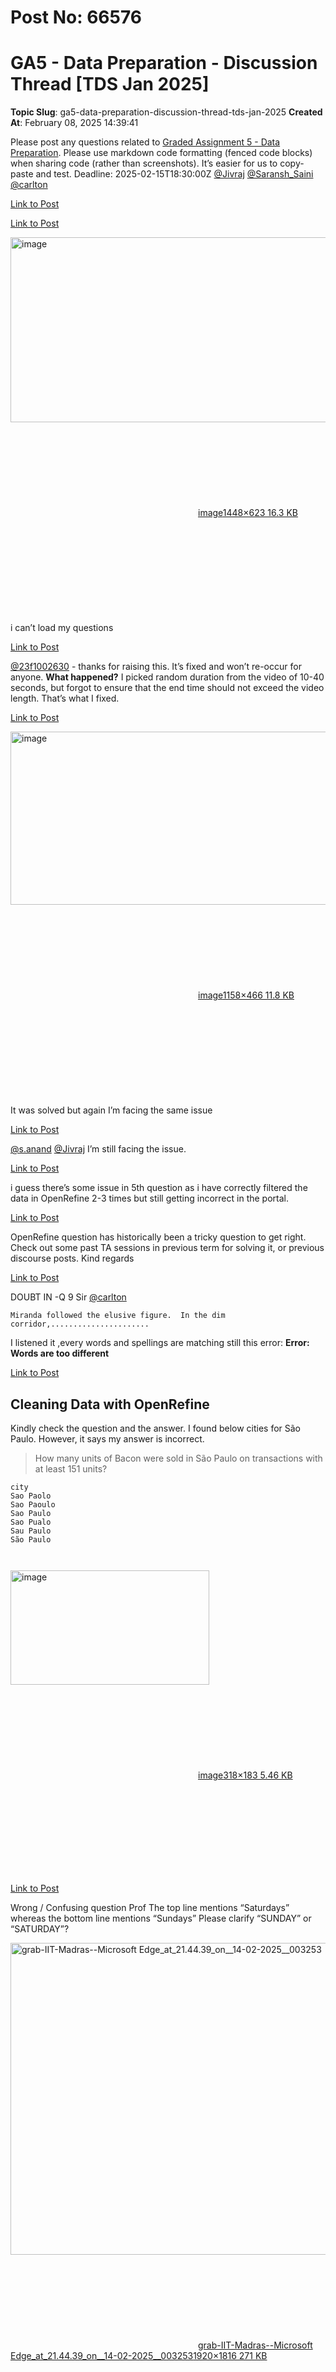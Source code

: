 # Post No: 66576
# GA5 - Data Preparation - Discussion Thread [TDS Jan 2025]
**Topic Slug**: ga5-data-preparation-discussion-thread-tds-jan-2025
**Created At**: February 08, 2025 14:39:41

Please post any questions related to <a href="https://exam.sanand.workers.dev/tds-2025-01-ga5">Graded Assignment 5 - Data Preparation</a>.
Please use markdown code formatting (fenced code blocks) when sharing code (rather than screenshots). It’s easier for us to copy-paste and test.
Deadline:  <span class="discourse-local-date" data-date="2025-02-16" data-email-preview="2025-02-15T18:30:00Z UTC" data-timezone="Asia/Calcutta">2025-02-15T18:30:00Z</span>
<a class="mention" href="/u/jivraj">@Jivraj</a> <a class="mention" href="/u/saransh_saini">@Saransh_Saini</a> <a class="mention" href="/u/carlton">@carlton</a>

[Link to Post](https://discourse.onlinedegree.iitm.ac.in/t/ga5-data-preparation-discussion-thread-tds-jan-2025/592179)



[Link to Post](https://discourse.onlinedegree.iitm.ac.in/t/ga5-data-preparation-discussion-thread-tds-jan-2025/592180)

<div class="lightbox-wrapper"><a class="lightbox" href="https://europe1.discourse-cdn.com/flex013/uploads/iitm/original/3X/2/7/2760b6a798c8d242c17b057acd6cf686ab1bc2fe.png" data-download-href="/uploads/short-url/5ClPoSUu6WI9tx3XEnXSPzDCAQS.png?dl=1" title="image" rel="noopener nofollow ugc"><img src="https://europe1.discourse-cdn.com/flex013/uploads/iitm/optimized/3X/2/7/2760b6a798c8d242c17b057acd6cf686ab1bc2fe_2_690x296.png" alt="image" data-base62-sha1="5ClPoSUu6WI9tx3XEnXSPzDCAQS" width="690" height="296" srcset="https://europe1.discourse-cdn.com/flex013/uploads/iitm/optimized/3X/2/7/2760b6a798c8d242c17b057acd6cf686ab1bc2fe_2_690x296.png, https://europe1.discourse-cdn.com/flex013/uploads/iitm/optimized/3X/2/7/2760b6a798c8d242c17b057acd6cf686ab1bc2fe_2_1035x444.png 1.5x, https://europe1.discourse-cdn.com/flex013/uploads/iitm/optimized/3X/2/7/2760b6a798c8d242c17b057acd6cf686ab1bc2fe_2_1380x592.png 2x" data-dominant-color="1D1E20"><div class="meta"><svg class="fa d-icon d-icon-far-image svg-icon" aria-hidden="true"><use href="#far-image"></use></svg><span class="filename">image</span><span class="informations">1448×623 16.3 KB</span><svg class="fa d-icon d-icon-discourse-expand svg-icon" aria-hidden="true"><use href="#discourse-expand"></use></svg></div></a></div><br>
i can’t load my questions

[Link to Post](https://discourse.onlinedegree.iitm.ac.in/t/ga5-data-preparation-discussion-thread-tds-jan-2025/593372)

<a class="mention" href="/u/23f1002630">@23f1002630</a> - thanks for raising this. It’s fixed and won’t re-occur for anyone.
<strong>What happened?</strong> I picked random duration from the video of 10-40 seconds, but forgot to ensure that the end time should not exceed the video length. That’s what I fixed.

[Link to Post](https://discourse.onlinedegree.iitm.ac.in/t/ga5-data-preparation-discussion-thread-tds-jan-2025/593409)

<div class="lightbox-wrapper"><a class="lightbox" href="https://europe1.discourse-cdn.com/flex013/uploads/iitm/original/3X/d/0/d00d9bc84126cc644cd4a75cea1db8ab4d4bf0a6.png" data-download-href="/uploads/short-url/tGwt8BYvMyrkx9YbTQiQdIhqciq.png?dl=1" title="image" rel="noopener nofollow ugc"><img src="https://europe1.discourse-cdn.com/flex013/uploads/iitm/optimized/3X/d/0/d00d9bc84126cc644cd4a75cea1db8ab4d4bf0a6_2_690x277.png" alt="image" data-base62-sha1="tGwt8BYvMyrkx9YbTQiQdIhqciq" width="690" height="277" srcset="https://europe1.discourse-cdn.com/flex013/uploads/iitm/optimized/3X/d/0/d00d9bc84126cc644cd4a75cea1db8ab4d4bf0a6_2_690x277.png, https://europe1.discourse-cdn.com/flex013/uploads/iitm/optimized/3X/d/0/d00d9bc84126cc644cd4a75cea1db8ab4d4bf0a6_2_1035x415.png 1.5x, https://europe1.discourse-cdn.com/flex013/uploads/iitm/original/3X/d/0/d00d9bc84126cc644cd4a75cea1db8ab4d4bf0a6.png 2x" data-dominant-color="1E1D20"><div class="meta"><svg class="fa d-icon d-icon-far-image svg-icon" aria-hidden="true"><use href="#far-image"></use></svg><span class="filename">image</span><span class="informations">1158×466 11.8 KB</span><svg class="fa d-icon d-icon-discourse-expand svg-icon" aria-hidden="true"><use href="#discourse-expand"></use></svg></div></a></div><br>
It was solved but again I’m facing the same issue

[Link to Post](https://discourse.onlinedegree.iitm.ac.in/t/ga5-data-preparation-discussion-thread-tds-jan-2025/593506)

<a class="mention" href="/u/s.anand">@s.anand</a> <a class="mention" href="/u/jivraj">@Jivraj</a>  I’m still facing the issue.

[Link to Post](https://discourse.onlinedegree.iitm.ac.in/t/ga5-data-preparation-discussion-thread-tds-jan-2025/593671)

i guess there’s some issue in 5th question as i have correctly filtered the data in OpenRefine 2-3 times but still getting incorrect in the portal.

[Link to Post](https://discourse.onlinedegree.iitm.ac.in/t/ga5-data-preparation-discussion-thread-tds-jan-2025/593896)

OpenRefine question has historically been a tricky question to get right. Check out some past TA sessions in previous term for solving it, or previous discourse posts.
Kind regards

[Link to Post](https://discourse.onlinedegree.iitm.ac.in/t/ga5-data-preparation-discussion-thread-tds-jan-2025/594108)

DOUBT IN -Q 9 Sir <a class="mention" href="/u/carlton">@carlton</a>
<pre><code class="lang-auto">Miranda followed the elusive figure.  In the dim corridor,......................
</code></pre>
I listened it ,every words and spellings are matching still this error:
<strong>Error: Words are too different</strong>

[Link to Post](https://discourse.onlinedegree.iitm.ac.in/t/ga5-data-preparation-discussion-thread-tds-jan-2025/594381)

<h2><a name="p-594585-cleaning-data-with-openrefine-1" class="anchor" href="#p-594585-cleaning-data-with-openrefine-1"></a>Cleaning Data with OpenRefine</h2>
Kindly check the question and the answer. I found below cities for São Paulo.
However, it says my answer is incorrect.
<blockquote>
How many units of Bacon were sold in São Paulo on transactions with at least 151 units?
</blockquote>
<pre><code class="lang-auto">city
Sao Paolo
Sao Paoulo
Sao Paulo
Sao Pualo
Sau Paulo
São Paulo

</code></pre>
<div class="lightbox-wrapper"><a class="lightbox" href="https://europe1.discourse-cdn.com/flex013/uploads/iitm/original/3X/0/2/02dbdb81b1a8befd5172bf0cb16e25c59b8038b2.png" data-download-href="/uploads/short-url/phZPOtY4a8VJ0RNQDMmtsh2Jdo.png?dl=1" title="image" rel="noopener nofollow ugc"><img src="https://europe1.discourse-cdn.com/flex013/uploads/iitm/original/3X/0/2/02dbdb81b1a8befd5172bf0cb16e25c59b8038b2.png" alt="image" data-base62-sha1="phZPOtY4a8VJ0RNQDMmtsh2Jdo" width="318" height="183"><div class="meta"><svg class="fa d-icon d-icon-far-image svg-icon" aria-hidden="true"><use href="#far-image"></use></svg><span class="filename">image</span><span class="informations">318×183 5.46 KB</span><svg class="fa d-icon d-icon-discourse-expand svg-icon" aria-hidden="true"><use href="#discourse-expand"></use></svg></div></a></div>

[Link to Post](https://discourse.onlinedegree.iitm.ac.in/t/ga5-data-preparation-discussion-thread-tds-jan-2025/594585)

Wrong / Confusing question Prof
The top line mentions “Saturdays” whereas the bottom line mentions “Sundays”
Please clarify “SUNDAY” or “SATURDAY”?
<div class="lightbox-wrapper"><a class="lightbox" href="https://europe1.discourse-cdn.com/flex013/uploads/iitm/original/3X/9/7/979374c3f5507f373bae753017ab4235a420e1b2.jpeg" data-download-href="/uploads/short-url/lCU1jU8E89JBWoznNnS71PMwjNE.jpeg?dl=1" title="grab-IIT-Madras--Microsoft Edge_at_21.44.39_on__14-02-2025__003253" rel="noopener nofollow ugc"><img src="https://europe1.discourse-cdn.com/flex013/uploads/iitm/optimized/3X/9/7/979374c3f5507f373bae753017ab4235a420e1b2_2_528x499.jpeg" alt="grab-IIT-Madras--Microsoft Edge_at_21.44.39_on__14-02-2025__003253" data-base62-sha1="lCU1jU8E89JBWoznNnS71PMwjNE" width="528" height="499" srcset="https://europe1.discourse-cdn.com/flex013/uploads/iitm/optimized/3X/9/7/979374c3f5507f373bae753017ab4235a420e1b2_2_528x499.jpeg, https://europe1.discourse-cdn.com/flex013/uploads/iitm/optimized/3X/9/7/979374c3f5507f373bae753017ab4235a420e1b2_2_792x748.jpeg 1.5x, https://europe1.discourse-cdn.com/flex013/uploads/iitm/optimized/3X/9/7/979374c3f5507f373bae753017ab4235a420e1b2_2_1056x998.jpeg 2x" data-dominant-color="F1F1F1"><div class="meta"><svg class="fa d-icon d-icon-far-image svg-icon" aria-hidden="true"><use href="#far-image"></use></svg><span class="filename">grab-IIT-Madras--Microsoft Edge_at_21.44.39_on__14-02-2025__003253</span><span class="informations">1920×1816 271 KB</span><svg class="fa d-icon d-icon-discourse-expand svg-icon" aria-hidden="true"><use href="#discourse-expand"></use></svg></div></a></div>

[Link to Post](https://discourse.onlinedegree.iitm.ac.in/t/ga5-data-preparation-discussion-thread-tds-jan-2025/595055)

Update: I tried for both (thank god for filters in Excel) and Sunday is what the question is asking for. The Instruction above for “Saturday” is incorrect- maybe the logic generating different questions for different students can be tweaked-
Thank you

[Link to Post](https://discourse.onlinedegree.iitm.ac.in/t/ga5-data-preparation-discussion-thread-tds-jan-2025/595057)

I’ve attempted this question several times and I’m fairly certain that the answer to this question is incorrect. I’d be grateful if the answer to this question was re-checked. I can share the answer I’m certain about here, however I do not think it would be prudent to do so given this is a public forum.
Please consider my request and double check-
<a class="mention" href="/u/jivraj">@Jivraj</a>, <a class="mention" href="/u/carlton">@carlton</a>
Thank you
<div class="lightbox-wrapper"><a class="lightbox" href="https://europe1.discourse-cdn.com/flex013/uploads/iitm/original/3X/7/5/754b8cb67790be42f3cb034ef920509a08820ad8.jpeg" data-download-href="/uploads/short-url/gJDJa7RNLNn4jWHVozm5XJJt7WE.jpeg?dl=1" title="grab-IIT-Madras--Microsoft Edge_at_23.15.25_on__14-02-2025__003255" rel="noopener nofollow ugc"><img src="https://europe1.discourse-cdn.com/flex013/uploads/iitm/optimized/3X/7/5/754b8cb67790be42f3cb034ef920509a08820ad8_2_690x473.jpeg" alt="grab-IIT-Madras--Microsoft Edge_at_23.15.25_on__14-02-2025__003255" data-base62-sha1="gJDJa7RNLNn4jWHVozm5XJJt7WE" width="690" height="473" srcset="https://europe1.discourse-cdn.com/flex013/uploads/iitm/optimized/3X/7/5/754b8cb67790be42f3cb034ef920509a08820ad8_2_690x473.jpeg, https://europe1.discourse-cdn.com/flex013/uploads/iitm/optimized/3X/7/5/754b8cb67790be42f3cb034ef920509a08820ad8_2_1035x709.jpeg 1.5x, https://europe1.discourse-cdn.com/flex013/uploads/iitm/optimized/3X/7/5/754b8cb67790be42f3cb034ef920509a08820ad8_2_1380x946.jpeg 2x" data-dominant-color="F0F0F0"><div class="meta"><svg class="fa d-icon d-icon-far-image svg-icon" aria-hidden="true"><use href="#far-image"></use></svg><span class="filename">grab-IIT-Madras--Microsoft Edge_at_23.15.25_on__14-02-2025__003255</span><span class="informations">1920×1317 210 KB</span><svg class="fa d-icon d-icon-discourse-expand svg-icon" aria-hidden="true"><use href="#discourse-expand"></use></svg></div></a></div>

[Link to Post](https://discourse.onlinedegree.iitm.ac.in/t/ga5-data-preparation-discussion-thread-tds-jan-2025/595100)

<div class="lightbox-wrapper"><a class="lightbox" href="https://europe1.discourse-cdn.com/flex013/uploads/iitm/original/3X/b/f/bf1a8f36cc99be3a4d7b2d5552a90c431b227a85.png" data-download-href="/uploads/short-url/rgA6d3McedAPIPkot41aLfre1GR.png?dl=1" title="image" rel="noopener nofollow ugc"><img src="https://europe1.discourse-cdn.com/flex013/uploads/iitm/original/3X/b/f/bf1a8f36cc99be3a4d7b2d5552a90c431b227a85.png" alt="image" data-base62-sha1="rgA6d3McedAPIPkot41aLfre1GR" width="690" height="386" data-dominant-color="BDCBDB"><div class="meta"><svg class="fa d-icon d-icon-far-image svg-icon" aria-hidden="true"><use href="#far-image"></use></svg><span class="filename">image</span><span class="informations">817×458 29.3 KB</span><svg class="fa d-icon d-icon-discourse-expand svg-icon" aria-hidden="true"><use href="#discourse-expand"></use></svg></div></a></div><br>
this is my data before date filter - for question 1 please conform am i doing correct. and tell how to do the date filtering as some are in mm-dd-yyyy or yyyy-mm-dd format.
as this data is less i did it manually
<div class="md-table">
<table>
<thead>
<tr>
<th>SUM OF COST</th>
<th>14891.00</th>
</tr>
</thead>
<tbody>
<tr>
<td>SUM OF SALES</td>
<td>31004.00</td>
</tr>
<tr>
<td>TOTAL</td>
<td>45895.00</td>
</tr>
<tr>
<td>TOTAL MARGIN</td>
<td>0.351083996</td>
</tr>
</tbody>
</table>
</div>but this is not correct please guide

[Link to Post](https://discourse.onlinedegree.iitm.ac.in/t/ga5-data-preparation-discussion-thread-tds-jan-2025/595527)

<a class="mention" href="/u/23f1003186">@23f1003186</a> – thanks for flagging this. You’re right. I’ve fixed this error. <img src="https://emoji.discourse-cdn.com/google/pray.png?v=12" title=":pray:" class="emoji" alt=":pray:" loading="lazy" width="20" height="20">

[Link to Post](https://discourse.onlinedegree.iitm.ac.in/t/ga5-data-preparation-discussion-thread-tds-jan-2025/595540)

Any signal for this question?
<a class="mention" href="/u/s.anand">@s.anand</a> <a class="mention" href="/u/carlton">@carlton</a>

[Link to Post](https://discourse.onlinedegree.iitm.ac.in/t/ga5-data-preparation-discussion-thread-tds-jan-2025/595564)

<a class="mention" href="/u/23f1003186">@23f1003186</a> thanks again for flagging this. This is fixed, too. <img src="https://emoji.discourse-cdn.com/google/pray.png?v=12" title=":pray:" class="emoji" alt=":pray:" loading="lazy" width="20" height="20">

[Link to Post](https://discourse.onlinedegree.iitm.ac.in/t/ga5-data-preparation-discussion-thread-tds-jan-2025/595571)

tried google sheets - it autoformatted my date data, also i realized later i was applying the formula the wrong way.
<div class="lightbox-wrapper"><a class="lightbox" href="https://europe1.discourse-cdn.com/flex013/uploads/iitm/original/3X/4/7/47ef4373ecd39e516752ad3ac49bbdbbb62ac79e.png" data-download-href="/uploads/short-url/agmwf6QvAh9KaDXo2bSehEAfeqi.png?dl=1" title="image" rel="noopener nofollow ugc"><img src="https://europe1.discourse-cdn.com/flex013/uploads/iitm/original/3X/4/7/47ef4373ecd39e516752ad3ac49bbdbbb62ac79e.png" alt="image" data-base62-sha1="agmwf6QvAh9KaDXo2bSehEAfeqi" width="690" height="123" data-dominant-color="AFC1D5"><div class="meta"><svg class="fa d-icon d-icon-far-image svg-icon" aria-hidden="true"><use href="#far-image"></use></svg><span class="filename">image</span><span class="informations">987×176 14.4 KB</span><svg class="fa d-icon d-icon-discourse-expand svg-icon" aria-hidden="true"><use href="#discourse-expand"></use></svg></div></a></div><br>
Date formatted and filtered successfully

[Link to Post](https://discourse.onlinedegree.iitm.ac.in/t/ga5-data-preparation-discussion-thread-tds-jan-2025/595576)

Can you provide the link for that session.

[Link to Post](https://discourse.onlinedegree.iitm.ac.in/t/ga5-data-preparation-discussion-thread-tds-jan-2025/595702)

<div class="lightbox-wrapper"><a class="lightbox" href="https://europe1.discourse-cdn.com/flex013/uploads/iitm/original/3X/7/5/7511167a7f94b1b19c98af4d835318552532ce75.png" data-download-href="/uploads/short-url/gHCtpYw1cDhjRv3XqZZUpNul3p3.png?dl=1" title="image" rel="noopener nofollow ugc"><img src="https://europe1.discourse-cdn.com/flex013/uploads/iitm/original/3X/7/5/7511167a7f94b1b19c98af4d835318552532ce75.png" alt="image" data-base62-sha1="gHCtpYw1cDhjRv3XqZZUpNul3p3" width="441" height="323"><div class="meta"><svg class="fa d-icon d-icon-far-image svg-icon" aria-hidden="true"><use href="#far-image"></use></svg><span class="filename">image</span><span class="informations">441×323 4.22 KB</span><svg class="fa d-icon d-icon-discourse-expand svg-icon" aria-hidden="true"><use href="#discourse-expand"></use></svg></div></a></div>
How many units of Computer were sold in London on transactions with at least 39 units?<br>
please check my answer is not correct - (6193)
please guide

[Link to Post](https://discourse.onlinedegree.iitm.ac.in/t/ga5-data-preparation-discussion-thread-tds-jan-2025/595747)

How many units of Computer were sold in Shenzhen on transactions with at least 43 units?
<div class="md-table">
<table>
<thead>
<tr>
<th>city</th>
<th>product</th>
<th>sales</th>
</tr>
</thead>
<tbody>
<tr>
<td>Shenzheen</td>
<td>Computer</td>
<td>296</td>
</tr>
<tr>
<td>Shenzhen</td>
<td>Computer</td>
<td>824</td>
</tr>
<tr>
<td>ShenZhen</td>
<td>Computer</td>
<td>931</td>
</tr>
<tr>
<td>Shenzheen</td>
<td>Computer</td>
<td>976</td>
</tr>
<tr>
<td>Shenzheen</td>
<td>Computer</td>
<td>108</td>
</tr>
<tr>
<td>Shenzheen</td>
<td>Computer</td>
<td>623</td>
</tr>
<tr>
<td>Shenzen</td>
<td>Computer</td>
<td>386</td>
</tr>
<tr>
<td>Shenzheen</td>
<td>Computer</td>
<td>827</td>
</tr>
<tr>
<td></td>
<td></td>
<td>4971</td>
</tr>
</tbody>
</table>
</div>why is this incorrect ? what am i missing ? <a class="mention" href="/u/s.anand">@s.anand</a> <a class="mention" href="/u/carlton">@carlton</a>

[Link to Post](https://discourse.onlinedegree.iitm.ac.in/t/ga5-data-preparation-discussion-thread-tds-jan-2025/595979)

This one is matching every word still  that error . why sir <a class="mention" href="/u/s.anand">@s.anand</a>

[Link to Post](https://discourse.onlinedegree.iitm.ac.in/t/ga5-data-preparation-discussion-thread-tds-jan-2025/595983)

yes I`m also getting the incorrect answer for question 5 even though I have clustered the city jakarta correctly.<br>
How many units of Bike were sold in Jakarta on transactions with at least 163 units?

[Link to Post](https://discourse.onlinedegree.iitm.ac.in/t/ga5-data-preparation-discussion-thread-tds-jan-2025/595999)

Same for me . I am also getting error of the answer i am getting from OpenRefine

[Link to Post](https://discourse.onlinedegree.iitm.ac.in/t/ga5-data-preparation-discussion-thread-tds-jan-2025/596142)



[Link to Post](https://discourse.onlinedegree.iitm.ac.in/t/ga5-data-preparation-discussion-thread-tds-jan-2025/596509)

Sir please check Q 5,8,9 also

[Link to Post](https://discourse.onlinedegree.iitm.ac.in/t/ga5-data-preparation-discussion-thread-tds-jan-2025/596567)

<a class="mention" href="/u/s.anand">@s.anand</a> <a class="mention" href="/u/carlton">@carlton</a> I have tried every method for the 5th question even brute force still I am getting same answer but it is saying incorrect.

[Link to Post](https://discourse.onlinedegree.iitm.ac.in/t/ga5-data-preparation-discussion-thread-tds-jan-2025/596689)

<a class="mention" href="/u/carlton">@carlton</a> i am also not able to do que 5th question …<br>
Any hint

[Link to Post](https://discourse.onlinedegree.iitm.ac.in/t/ga5-data-preparation-discussion-thread-tds-jan-2025/596731)

Respected <a class="mention" href="/u/carlton">@carlton</a><br>
I am facing an issue with GA5 Q5, as my answer is being marked incorrect despite multiple attempts. I have processed data at OpenRefine .<br>
To ensure accuracy, I also tried a manual approach by converting the JSON file to Excel and filtering the data, but I arrived at the same answer each time. However, the assignment portal still shows it as incorrect.<br>
Sir Could you please check portal expected answer for this question.<br>
Thankyou

[Link to Post](https://discourse.onlinedegree.iitm.ac.in/t/ga5-data-preparation-discussion-thread-tds-jan-2025/596739)

<a class="mention" href="/u/carlton">@carlton</a> Respected sir,<br>
I have tried the 5 th question n no. of times but getting error as incorrect answer can i get any guidance on this please. Thankyou

[Link to Post](https://discourse.onlinedegree.iitm.ac.in/t/ga5-data-preparation-discussion-thread-tds-jan-2025/596942)

<a class="mention" href="/u/jivraj">@jivraj</a> , <a class="mention" href="/u/carlton">@carlton</a>, <a class="mention" href="/u/s.anand">@s.anand</a><br>
q5 give same answer which i am getting is incorrect. but i tried manually, python and openrefine, excel everything gives the same answer. please look into it.

[Link to Post](https://discourse.onlinedegree.iitm.ac.in/t/ga5-data-preparation-discussion-thread-tds-jan-2025/596979)

We have noted this issue and are looking into it.

[Link to Post](https://discourse.onlinedegree.iitm.ac.in/t/ga5-data-preparation-discussion-thread-tds-jan-2025/596975)

In Question 8<br>
I am getting this error<br>
Please tell me how do i tackle this errror<br>
Error: At root: Array length mismatch

[Link to Post](https://discourse.onlinedegree.iitm.ac.in/t/ga5-data-preparation-discussion-thread-tds-jan-2025/596996)

thanku sir also q6 i got 52747 after cleaning the json and trying to extract using all methods 96 lines where reconstructed. but portal keep saying wrong for evry answer.pls check on this also

[Link to Post](https://discourse.onlinedegree.iitm.ac.in/t/ga5-data-preparation-discussion-thread-tds-jan-2025/597009)

Q5 I tried with openfire and python script , both are giving me same answer but its not accepted please check . Also in task the ask is to identify " <strong>Top-Performing City:</strong> Determine which city has the highest total unit sales for the selected product and report the unit sales number." but on top of input box question is different “How many units of Table were sold in Mexico City on transactions with at least 159 units?”

[Link to Post](https://discourse.onlinedegree.iitm.ac.in/t/ga5-data-preparation-discussion-thread-tds-jan-2025/597106)

i think there is some bug in Q 1… it shows correct if in percentage I pass comma instead of decimal. kindly check. secondly by multiple logics i checked q 5 &amp; Q 6… but it shows incorrect only. Kindly help

[Link to Post](https://discourse.onlinedegree.iitm.ac.in/t/ga5-data-preparation-discussion-thread-tds-jan-2025/597114)

can we get more specified error in q9? it just says, words are too different.

[Link to Post](https://discourse.onlinedegree.iitm.ac.in/t/ga5-data-preparation-discussion-thread-tds-jan-2025/597131)

<h1><a name="p-597134-this-message-is-for-everyone-struggling-with-q5-1" class="anchor" href="#p-597134-this-message-is-for-everyone-struggling-with-q5-1"></a>This message is for everyone struggling with Q5</h1>
Due to a backend error, the script was incorrectly evaluating your answers. That problem has been fixed and you must check once again.<br>
If you are still getting it incorrect, better watch <a href="https://drive.google.com/file/d/1iTygvMAQdNY9O09An0LZMyt2sFZufcLl/view?usp=sharing&amp;t=4431" rel="noopener nofollow ugc">Open Refine - Live Session </a>

[Link to Post](https://discourse.onlinedegree.iitm.ac.in/t/ga5-data-preparation-discussion-thread-tds-jan-2025/597134)

hellor sir my answer is 4764 after so many verification like excel python open refine etc but still it was saying it is wrong sir check answer please question no 4 related to 1. <strong>Aggregate Sales by City:</strong> After clustering city names, group the filtered sales entries by city and calculate the total units sold for each city.<br>
2. <strong>Identify the Top-Performing City:</strong> Determine which city has the highest total unit sales for the selected product and report the unit sales number.
By performing this analysis, GlobalRetail Insights will be able to:
<ul>
<li><strong>Improve Data Accuracy:</strong> Correct mis-spellings and inconsistencies in the dataset, leading to more reliable insights.</li>
<li><strong>Target Marketing Efforts:</strong> Identify high-performing regions for the specific product, enabling targeted promotional strategies.</li>
<li><strong>Optimize Inventory Management:</strong> Ensure that inventory allocations reflect the true demand in each region, reducing wastage and stockouts.</li>
<li><strong>Drive Strategic Decision-Making:</strong> Provide actionable intelligence to clients that supports strategic planning and competitive advantage in the market.</li>
</ul>
How many units of Bacon were sold in Beijing on transactions with at least 28 units?

[Link to Post](https://discourse.onlinedegree.iitm.ac.in/t/ga5-data-preparation-discussion-thread-tds-jan-2025/597161)

<div class="lightbox-wrapper"><a class="lightbox" href="https://europe1.discourse-cdn.com/flex013/uploads/iitm/original/3X/1/1/11b220dfd96c5865cf475d6a6b2a4428d1e0f553.png" data-download-href="/uploads/short-url/2wxKPDmYgaQpQsfDxORHc5xfXJ9.png?dl=1" title="image" rel="noopener nofollow ugc"><img src="https://europe1.discourse-cdn.com/flex013/uploads/iitm/optimized/3X/1/1/11b220dfd96c5865cf475d6a6b2a4428d1e0f553_2_606x499.png" alt="image" data-base62-sha1="2wxKPDmYgaQpQsfDxORHc5xfXJ9" width="606" height="499" srcset="https://europe1.discourse-cdn.com/flex013/uploads/iitm/optimized/3X/1/1/11b220dfd96c5865cf475d6a6b2a4428d1e0f553_2_606x499.png, https://europe1.discourse-cdn.com/flex013/uploads/iitm/optimized/3X/1/1/11b220dfd96c5865cf475d6a6b2a4428d1e0f553_2_909x748.png 1.5x, https://europe1.discourse-cdn.com/flex013/uploads/iitm/optimized/3X/1/1/11b220dfd96c5865cf475d6a6b2a4428d1e0f553_2_1212x998.png 2x" data-dominant-color="2F2E31"><div class="meta"><svg class="fa d-icon d-icon-far-image svg-icon" aria-hidden="true"><use href="#far-image"></use></svg><span class="filename">image</span><span class="informations">1987×1637 255 KB</span><svg class="fa d-icon d-icon-discourse-expand svg-icon" aria-hidden="true"><use href="#discourse-expand"></use></svg></div></a></div><br>
I am getting this error when trying to generate API key… Who I need to connect to allow me generate a key on my iitm email id

[Link to Post](https://discourse.onlinedegree.iitm.ac.in/t/ga5-data-preparation-discussion-thread-tds-jan-2025/597165)

Hi <a class="mention" href="/u/algsoch">@Algsoch</a><br>
I have checked your dataset along with your params, and its perfectly correct. Try again and check your step.<br>
Otherwise go and watch 18-Feb Live Session

[Link to Post](https://discourse.onlinedegree.iitm.ac.in/t/ga5-data-preparation-discussion-thread-tds-jan-2025/597169)

<a class="mention" href="/u/saransh_saini">@Saransh_Saini</a><br>
Q5 fixed, thanks for fixing the issue.
Now we are struggling with Q8.<br>
MY q8 is : Write a DuckDB SQL query to find all posts IDs after 2025-01-09T12:36:14.085Z with at least 1 comment with 4 useful stars, sorted. The result should be a table with a single column called <code>post_id</code> , and the relevant post IDs should be sorted in ascending order.<br>
when i use below query, i get some some result, a table of post_id but error : <strong>Error</strong>: At root: Array length mismatch<br>
<strong>Reason</strong>:  below query checking only 1st comment (<code>$[0]</code> refers to the first comment in the array) we have to check all comments not 1st.<br>
But when i change the query to check any one comment its giving different types of error.
<pre><code class="lang-auto">WITH filtered_posts AS (
  SELECT post_id
  FROM social_media
  WHERE timestamp &gt;= '2025-01-09T09:48:01.303Z'
    AND EXISTS (
      SELECT 1
      FROM social_media AS sm
      WHERE json_extract_path_text(sm.comments, '$[0].stars.useful') IS NOT NULL
        AND CAST(json_extract_path_text(sm.comments, '$[0].stars.useful') AS INTEGER) &gt; 4
    )
)
SELECT post_id
FROM filtered_posts
ORDER BY post_id ASC;
</code></pre>
Kindly check if any issue with Q8.<br>
May be my query is wrong or may be not.
Thankyou

[Link to Post](https://discourse.onlinedegree.iitm.ac.in/t/ga5-data-preparation-discussion-thread-tds-jan-2025/597175)

<a class="mention" href="/u/lakshaygarg654">@lakshaygarg654</a>
Your query construction is unnecessarily complicated and therefore will be difficult to debug.
Query construction is best done by thinking what you want at the end.<br>
In this case its an ordered <code>post_id</code>
So thats where you begin:
<pre data-code-wrap="SQL"><code class="lang-SQL">SELECT post_id
FROM (
...
)
ORDER BY post_id
</code></pre>
Doing this, produces the actual result without giving the logic yet.
Then at each stage you add the next stage of complexity.<br>
You will still need the <code>post_id</code> for the <em>outermost layer</em> so you have to continue extracting it from the <em>inner layers</em> of the nested query.
<pre data-code-wrap="SQL"><code class="lang-SQL">...
...
FROM (
   SELECT post_id, ( ... ) as max_stars
   FROM social_media
   WHERE time_stamp &gt;= (whatever the parameter you have been given)
      AND max_stars &gt;= (whatever the parameter for min stars you have been given)
)
...
...
</code></pre>
Then the final layer of the nest
<pre data-code-wrap="SQL"><code class="lang-SQL">...
...
(

) as max_stars
...
...
</code></pre>
You are not expecting me to solve the whole question right? (Hint: the inner most extraction involves JSON or “structure” extraction, which is a powerful capability)
But I hope you understand the logic of SQL which is a very elegant set theory language which is why it has lasted for over 4 decades.
Think clearly at each stage what do you need. Start with the answer and work backwards, extracting at each stage the logical items you require for the outer layer to be functional.
Kind regards

[Link to Post](https://discourse.onlinedegree.iitm.ac.in/t/ga5-data-preparation-discussion-thread-tds-jan-2025/597221)

Its been done. You will get a more detailed error now. And we have relaxed the number of errors allowed (it actually did have a tolerance limit but it was fairly tight)

[Link to Post](https://discourse.onlinedegree.iitm.ac.in/t/ga5-data-preparation-discussion-thread-tds-jan-2025/597225)

sir even after applying this logic im getting error at root: array length mismatch

[Link to Post](https://discourse.onlinedegree.iitm.ac.in/t/ga5-data-preparation-discussion-thread-tds-jan-2025/597255)

<a class="mention" href="/u/daksh76">@daksh76</a> thats because your innermost logic layer must not return a long list of results.
If you think about it logically each row cannot have a column field where one of the columns is a whole row of results right?
Thats why you are getting the error.
Check your innermost layer is returning a single value or a row of results.
Kind regards

[Link to Post](https://discourse.onlinedegree.iitm.ac.in/t/ga5-data-preparation-discussion-thread-tds-jan-2025/597259)

Thank you for your response <a class="mention" href="/u/carlton">@carlton</a>. You are absolutely right—my query was unnecessarily complex. Initially, I attempted a simpler approach, using various JSON extraction functions. However, I encountered multiple errors, including:
<ol>
<li><strong><code>json_extract</code></strong>: <em>“Table Function with name ‘json_extract’ is not in the catalog. A function by this name exists in the JSON extension but is of a different type, namely Scalar Function.”</em></li>
<li><strong><code>json_each</code></strong>: <em>“Table Function with name ‘json_each’ is not in the catalog. A function by this name exists in the JSON extension but is of a different type, namely Scalar Function.”</em></li>
<li><strong><code>json_extract_path_text</code></strong>: <em>“Table Function with name ‘json_extract_path_text’ is not in the catalog. A function by this name exists in the JSON extension but is of a different type, namely Scalar Function.”</em></li>
</ol>
Since the simple approach did not work, I attempted a more complex query to achieve the desired result. However, that too did not yield the expected output. To gain better insight, I extracted ten values into a table using the console and then reconstructed the query accordingly. Unfortunately, I am still facing issues related to functions not being recognized in the catalog.<br>
I would appreciate any guidance on resolving this issue. I do not need the exact answer; I just want to know if there is any issue with the portal for <strong>Q8</strong>.
Thankyou

[Link to Post](https://discourse.onlinedegree.iitm.ac.in/t/ga5-data-preparation-discussion-thread-tds-jan-2025/597263)

<a class="mention" href="/u/lakshaygarg654">@lakshaygarg654</a>
This might help <img src="https://emoji.discourse-cdn.com/google/wink.png?v=12" title=":wink:" class="emoji" alt=":wink:" loading="lazy" width="20" height="20">
<aside class="onebox allowlistedgeneric" data-onebox-src="https://duckdb.org/docs/sql/query_syntax/unnest.html">
  <header class="source">
      <img src="https://europe1.discourse-cdn.com/flex013/uploads/iitm/original/3X/d/b/dbed28f087dded14082a3554f8ca07d4b80dc25b.png" class="site-icon" data-dominant-color="3C3900" width="32" height="32">

      <a href="https://duckdb.org/docs/sql/query_syntax/unnest.html" target="_blank" rel="noopener">DuckDB</a>
  </header>

  <article class="onebox-body">
    <div class="aspect-image" style="--aspect-ratio:690/362;"><img src="https://europe1.discourse-cdn.com/flex013/uploads/iitm/optimized/3X/9/f/9feb8d9eda659046c7b46bc317f582e1cf29fb2b_2_690x362.jpeg" class="thumbnail" data-dominant-color="060600" width="690" height="362"></div>

<h3><a href="https://duckdb.org/docs/sql/query_syntax/unnest.html" target="_blank" rel="noopener">Unnesting</a></h3>

  Examples Unnest a list, generating 3 rows (1, 2, 3): SELECT unnest([1, 2, 3]); Unnesting a struct, generating two columns (a, b): SELECT unnest({'a': 42, 'b': 84}); Recursive unnest of a list of structs: SELECT unnest([{'a': 42, 'b': 84}, {'a': 100,...


  </article>

  <div class="onebox-metadata">
    
    
  </div>

  <div style="clear: both"></div>
</aside>

Kind regards

[Link to Post](https://discourse.onlinedegree.iitm.ac.in/t/ga5-data-preparation-discussion-thread-tds-jan-2025/597269)

<aside class="quote group-ds-students" data-username="lakshaygarg654" data-post="51" data-topic="166576">
<div class="title">
<div class="quote-controls"></div>
<img alt="" width="24" height="24" src="https://dub1.discourse-cdn.com/flex013/user_avatar/discourse.onlinedegree.iitm.ac.in/lakshaygarg654/48/129814_2.png" class="avatar"> lakshaygarg654:</div>
<blockquote>
I just want to know if there is any issue with the portal for <strong>Q8</strong>.
</blockquote>
</aside>
Nope no issues with portal for Q8

[Link to Post](https://discourse.onlinedegree.iitm.ac.in/t/ga5-data-preparation-discussion-thread-tds-jan-2025/597270)

Thanks <a class="mention" href="/u/carlton">@carlton</a><br>
I found the correct query.

[Link to Post](https://discourse.onlinedegree.iitm.ac.in/t/ga5-data-preparation-discussion-thread-tds-jan-2025/597271)

I am still getting the answer as incorrect, though the answer for my dataset : 1187 (951+236) is correct. Would you be able to check again please?

[Link to Post](https://discourse.onlinedegree.iitm.ac.in/t/ga5-data-preparation-discussion-thread-tds-jan-2025/597357)

<a class="mention" href="/u/23ds2000092">@23ds2000092</a><br>
Can you just logout and login and reload your GA? (maybe clear cookies and cache) Because I get the correct answer for your GA.
Kind regards

[Link to Post](https://discourse.onlinedegree.iitm.ac.in/t/ga5-data-preparation-discussion-thread-tds-jan-2025/597379)

Done. it works now. thanks!

[Link to Post](https://discourse.onlinedegree.iitm.ac.in/t/ga5-data-preparation-discussion-thread-tds-jan-2025/597381)

<div class="lightbox-wrapper"><a class="lightbox" href="https://europe1.discourse-cdn.com/flex013/uploads/iitm/original/3X/e/f/ef68761c762e21b1c7cec2fb3c98ee939653748d.png" data-download-href="/uploads/short-url/y9TVdBwIFFVgCI0VPNuy8qkoX1z.png?dl=1" title="{5C759A23-7CA1-4955-9D41-41F8E33D28E2}" rel="noopener nofollow ugc"><img src="https://europe1.discourse-cdn.com/flex013/uploads/iitm/original/3X/e/f/ef68761c762e21b1c7cec2fb3c98ee939653748d.png" alt="{5C759A23-7CA1-4955-9D41-41F8E33D28E2}" data-base62-sha1="y9TVdBwIFFVgCI0VPNuy8qkoX1z" width="528" height="500" data-dominant-color="2E3237"><div class="meta"><svg class="fa d-icon d-icon-far-image svg-icon" aria-hidden="true"><use href="#far-image"></use></svg><span class="filename">{5C759A23-7CA1-4955-9D41-41F8E33D28E2}</span><span class="informations">830×785 51.9 KB</span><svg class="fa d-icon d-icon-discourse-expand svg-icon" aria-hidden="true"><use href="#discourse-expand"></use></svg></div></a></div><br>
In this question, I am asked to find the total margin for transactions before <strong>Tue, Jun 14, 2022, 04:52:52 GMT+0530 (India Standard Time)</strong> for <strong>Theta</strong> sold in <strong>the US</strong> (which may be spelled in different ways).
However, when I filter in Excel for <strong>US</strong> and <strong>Theta</strong>, there are no entries for <strong>Sales</strong> and <strong>Cost</strong>. But <strong>0</strong> as the answer is not accepted—it says the answer is incorrect.
(I cross-checked this using GPT.)

[Link to Post](https://discourse.onlinedegree.iitm.ac.in/t/ga5-data-preparation-discussion-thread-tds-jan-2025/597382)

<a class="mention" href="/u/23f2004313">@23f2004313</a>
US is also called
United States<br>
United States of America<br>
USA
These are all valid references to US
Kind regards

[Link to Post](https://discourse.onlinedegree.iitm.ac.in/t/ga5-data-preparation-discussion-thread-tds-jan-2025/597380)

I have replaced all the different names of US (all ) as “US” .<br>
also sorted the dates as asked in the question .

[Link to Post](https://discourse.onlinedegree.iitm.ac.in/t/ga5-data-preparation-discussion-thread-tds-jan-2025/597387)

I have checked your GA and I do get sales entries for the criteria in your GA.<br>
Please remember that this module is about data cleaning. And that data needs to be sanitised before you start filtering.
Kind regards

[Link to Post](https://discourse.onlinedegree.iitm.ac.in/t/ga5-data-preparation-discussion-thread-tds-jan-2025/597394)

<a class="mention" href="/u/carlton">@carlton</a> Sir , I have tried reconstructing the image in ques 10 multiple times and even still the output shows error: image pixels do not match…how can I fix this?<br>
<div class="lightbox-wrapper"><a class="lightbox" href="https://europe1.discourse-cdn.com/flex013/uploads/iitm/original/3X/4/9/493b9271130c751a71506d623737a2fc62dd4f77.webp" data-download-href="/uploads/short-url/arQufhc54apHbcDTiaUEoa39i6j.webp?dl=1" title="reconstructed" rel="noopener nofollow ugc"><img src="https://europe1.discourse-cdn.com/flex013/uploads/iitm/original/3X/4/9/493b9271130c751a71506d623737a2fc62dd4f77.webp" alt="reconstructed" data-base62-sha1="arQufhc54apHbcDTiaUEoa39i6j" width="500" height="500"><div class="meta"><svg class="fa d-icon d-icon-far-image svg-icon" aria-hidden="true"><use href="#far-image"></use></svg><span class="filename">reconstructed</span><span class="informations">500×500 62.3 KB</span><svg class="fa d-icon d-icon-discourse-expand svg-icon" aria-hidden="true"><use href="#discourse-expand"></use></svg></div></a></div>
Edit: I got it correct

[Link to Post](https://discourse.onlinedegree.iitm.ac.in/t/ga5-data-preparation-discussion-thread-tds-jan-2025/597430)

i am also facing the same problem and i have cross verified the pixels but it is still showing the same

[Link to Post](https://discourse.onlinedegree.iitm.ac.in/t/ga5-data-preparation-discussion-thread-tds-jan-2025/597455)

Now my answer is same and correct i think problem was in TDS matching question like it was matched to other number now programmer correct it and matched to correct value like 4764

[Link to Post](https://discourse.onlinedegree.iitm.ac.in/t/ga5-data-preparation-discussion-thread-tds-jan-2025/597462)

<div class="lightbox-wrapper"><a class="lightbox" href="https://europe1.discourse-cdn.com/flex013/uploads/iitm/original/3X/e/e/eee19a4fe14eea89b61cb475fece9268289d70e3.jpeg" data-download-href="/uploads/short-url/y5eZmos40YpbGiOe1mbVqx5M30D.jpeg?dl=1" title="reconstructed1_vicky" rel="noopener nofollow ugc"><img src="https://europe1.discourse-cdn.com/flex013/uploads/iitm/optimized/3X/e/e/eee19a4fe14eea89b61cb475fece9268289d70e3_2_500x500.jpeg" alt="reconstructed1_vicky" data-base62-sha1="y5eZmos40YpbGiOe1mbVqx5M30D" width="500" height="500" srcset="https://europe1.discourse-cdn.com/flex013/uploads/iitm/optimized/3X/e/e/eee19a4fe14eea89b61cb475fece9268289d70e3_2_500x500.jpeg, https://europe1.discourse-cdn.com/flex013/uploads/iitm/optimized/3X/e/e/eee19a4fe14eea89b61cb475fece9268289d70e3_2_750x750.jpeg 1.5x, https://europe1.discourse-cdn.com/flex013/uploads/iitm/optimized/3X/e/e/eee19a4fe14eea89b61cb475fece9268289d70e3_2_1000x1000.jpeg 2x" data-dominant-color="9E8E7F"><div class="meta"><svg class="fa d-icon d-icon-far-image svg-icon" aria-hidden="true"><use href="#far-image"></use></svg><span class="filename">reconstructed1_vicky</span><span class="informations">1024×1024 231 KB</span><svg class="fa d-icon d-icon-discourse-expand svg-icon" aria-hidden="true"><use href="#discourse-expand"></use></svg></div></a></div><br>
this is my image i coded corrrect mapped to correct pixel but it was saying pixel do not match what is meaning of it

[Link to Post](https://discourse.onlinedegree.iitm.ac.in/t/ga5-data-preparation-discussion-thread-tds-jan-2025/597465)

sorry i found correct answer i was thinking differently

[Link to Post](https://discourse.onlinedegree.iitm.ac.in/t/ga5-data-preparation-discussion-thread-tds-jan-2025/597466)

can someone share the answer for the 9th question as i am facing some errors

[Link to Post](https://discourse.onlinedegree.iitm.ac.in/t/ga5-data-preparation-discussion-thread-tds-jan-2025/597521)

Create your gemini api, convert the video into MP4 and then write the Collab code for the question or ask gpt to write it for you…finally run it on google collab

[Link to Post](https://discourse.onlinedegree.iitm.ac.in/t/ga5-data-preparation-discussion-thread-tds-jan-2025/597544)

Hi <a class="mention" href="/u/algsoch">@Algsoch</a> <a class="mention" href="/u/24f2003130">@24f2003130</a>
While saving image you might need to pass lossless = True as argument.
<code>img.save("filename", lossless=True)</code>
kind regards

[Link to Post](https://discourse.onlinedegree.iitm.ac.in/t/ga5-data-preparation-discussion-thread-tds-jan-2025/597549)

u can use openai whisper free and use yt-dlp package to extract the video and using whisper convert it

[Link to Post](https://discourse.onlinedegree.iitm.ac.in/t/ga5-data-preparation-discussion-thread-tds-jan-2025/597558)

For Q8, I wrote the following query,
<pre><code class="lang-auto">SELECT smo.post_id
FROM social_media as smo
WHERE smo.timestamp &gt;= '2024-11-15T06:02:28.656Z'
AND EXISTS (
   SELECT 1
   FROM LATERAL (
       SELECT UNNEST(json_extract(comments, '$[*]'))
       FROM social_media as sm
       WHERE sm.post_id = smo.post_id
       ) AS c(value)
    WHERE json_extract(c.value, '$.stars.useful')::DOUBLE = 4)
order by smo.post_id;
</code></pre>
What it does is for each post_id, checks the timestamp and then checks the presence of a json object in comments that has 4 stars useful rating for this post_id. Finally returns all the post_id’s in ascending order.
But it’s giving me an <code>Array length mismatch</code> error. I’m stuck here. Any hints would be helpful. <a class="mention" href="/u/jivraj">@Jivraj</a> <a class="mention" href="/u/carlton">@carlton</a>
P.S. I also noticed that the timestamp given in the question keeps changing with each page reload. But the output from the query stays the same.

[Link to Post](https://discourse.onlinedegree.iitm.ac.in/t/ga5-data-preparation-discussion-thread-tds-jan-2025/597701)

yeah i did the same but the transcript was not the same. it had many differences

[Link to Post](https://discourse.onlinedegree.iitm.ac.in/t/ga5-data-preparation-discussion-thread-tds-jan-2025/597704)

Sir <a class="mention" href="/u/s.anand">@s.anand</a> <a class="mention" href="/u/carlton">@carlton</a> the answer is correct but still getting as incorrect sir<br>
<div class="lightbox-wrapper"><a class="lightbox" href="https://europe1.discourse-cdn.com/flex013/uploads/iitm/original/3X/b/4/b45a7ecbee47ba186638116f55e25da9fb7f44fe.png" data-download-href="/uploads/short-url/pJtPsnXtw4LE2os8aCoYk8BBw9E.png?dl=1" title="image" rel="noopener nofollow ugc"><img src="https://europe1.discourse-cdn.com/flex013/uploads/iitm/optimized/3X/b/4/b45a7ecbee47ba186638116f55e25da9fb7f44fe_2_690x388.png" alt="image" data-base62-sha1="pJtPsnXtw4LE2os8aCoYk8BBw9E" width="690" height="388" srcset="https://europe1.discourse-cdn.com/flex013/uploads/iitm/optimized/3X/b/4/b45a7ecbee47ba186638116f55e25da9fb7f44fe_2_690x388.png, https://europe1.discourse-cdn.com/flex013/uploads/iitm/optimized/3X/b/4/b45a7ecbee47ba186638116f55e25da9fb7f44fe_2_1035x582.png 1.5x, https://europe1.discourse-cdn.com/flex013/uploads/iitm/optimized/3X/b/4/b45a7ecbee47ba186638116f55e25da9fb7f44fe_2_1380x776.png 2x" data-dominant-color="2B3538"><div class="meta"><svg class="fa d-icon d-icon-far-image svg-icon" aria-hidden="true"><use href="#far-image"></use></svg><span class="filename">image</span><span class="informations">1920×1080 247 KB</span><svg class="fa d-icon d-icon-discourse-expand svg-icon" aria-hidden="true"><use href="#discourse-expand"></use></svg></div></a></div><br>
after trying python codes chatgpt i tried using linux commands<br>
bash-5.2$ zgrep ‘GET /malayalammp3/’ s-anand.net-May-2024.gz <br>
| grep -E ‘[(04|11|18|25)/May/2024:(10|11|12|13|14|15|16):[0-5][0-9]:[0-5][0-9]’ <br>
| grep -E ’ “(GET|POST) .* HTTP/1.[01]” (2[0-9][0-9]) ’ | wc -l<br>
2316<br>
i’m getting 2316 but when i enter in the answer box it says incorrect

[Link to Post](https://discourse.onlinedegree.iitm.ac.in/t/ga5-data-preparation-discussion-thread-tds-jan-2025/597724)

Q9 , extracted text from yt and processed the srt file,  getting 77 differences  adding any word the diff count is increasing . Please tell what i am missing here.
<pre data-code-wrap="step"><code class="lang-step"></code></pre>

[Link to Post](https://discourse.onlinedegree.iitm.ac.in/t/ga5-data-preparation-discussion-thread-tds-jan-2025/597737)

downloading and using this image will given an error,  better generate it yourself.

[Link to Post](https://discourse.onlinedegree.iitm.ac.in/t/ga5-data-preparation-discussion-thread-tds-jan-2025/597752)

AE means UAE and so on…

[Link to Post](https://discourse.onlinedegree.iitm.ac.in/t/ga5-data-preparation-discussion-thread-tds-jan-2025/597754)

Hi <a class="mention" href="/u/23f3004114">@23f3004114</a>
Question 9 might not be solved 100% automatically, Manually listen to audio once or twice and correct few things.
Kind regards

[Link to Post](https://discourse.onlinedegree.iitm.ac.in/t/ga5-data-preparation-discussion-thread-tds-jan-2025/597825)

<strong>Q9</strong>
Note : I found that punctuations are also checked. So make sure you include punctuations inside the paragraph wherever it is effective according to the voice in the paragraph

[Link to Post](https://discourse.onlinedegree.iitm.ac.in/t/ga5-data-preparation-discussion-thread-tds-jan-2025/597896)

<a class="mention" href="/u/21f3001379">@21f3001379</a> <a class="mention" href="/u/jivraj">@Jivraj</a>  , thank you for the replies <img src="https://emoji.discourse-cdn.com/google/heart.png?v=12" title=":heart:" class="emoji" alt=":heart:" loading="lazy" width="20" height="20">. i stopped after 8/10. need to prepare for Quiz 1.

[Link to Post](https://discourse.onlinedegree.iitm.ac.in/t/ga5-data-preparation-discussion-thread-tds-jan-2025/597907)

This case is the same with me

[Link to Post](https://discourse.onlinedegree.iitm.ac.in/t/ga5-data-preparation-discussion-thread-tds-jan-2025/597922)

Yeah I did…I am done with that

[Link to Post](https://discourse.onlinedegree.iitm.ac.in/t/ga5-data-preparation-discussion-thread-tds-jan-2025/597932)

it is asking successful GET requests, you can know if a request is successful or not by checking the status data given in the file

[Link to Post](https://discourse.onlinedegree.iitm.ac.in/t/ga5-data-preparation-discussion-thread-tds-jan-2025/597958)

Sir, Q8 is giving errors everytime.

[Link to Post](https://discourse.onlinedegree.iitm.ac.in/t/ga5-data-preparation-discussion-thread-tds-jan-2025/597969)

It’s mentioned that 200-299 is successful requests

[Link to Post](https://discourse.onlinedegree.iitm.ac.in/t/ga5-data-preparation-discussion-thread-tds-jan-2025/597974)

<a class="mention" href="/u/carlton">@carlton</a> My answer for question 3 seems correct but it shows incorrect. Could you please clarify.

[Link to Post](https://discourse.onlinedegree.iitm.ac.in/t/ga5-data-preparation-discussion-thread-tds-jan-2025/597982)

No, for me It ran successfully and gave me the correct answer<br>
Try to  use an LLM I have used qwen 2.5 max if you are not comfortable with that stick to chatgpt and your console for debugging

[Link to Post](https://discourse.onlinedegree.iitm.ac.in/t/ga5-data-preparation-discussion-thread-tds-jan-2025/597983)

Is the issue still pertaining for you?

[Link to Post](https://discourse.onlinedegree.iitm.ac.in/t/ga5-data-preparation-discussion-thread-tds-jan-2025/598021)

Are there bonus marks for GA5?

[Link to Post](https://discourse.onlinedegree.iitm.ac.in/t/ga5-data-preparation-discussion-thread-tds-jan-2025/598086)

I am also facing same issue with Q3. I tried with with shell as well as python script to find GET requests for pages under <strong>/telugu/</strong> from <strong>11:00</strong> until before <strong>20:00</strong> on Mondays

[Link to Post](https://discourse.onlinedegree.iitm.ac.in/t/ga5-data-preparation-discussion-thread-tds-jan-2025/598087)

Hello sir,<br>
With each passing assignment we are learning many new tools.<br>
This way of teaching is actually amazing as it will make us remember for long.<br>
Fortunate to be a part of this course!<br>
Thanks to the team

[Link to Post](https://discourse.onlinedegree.iitm.ac.in/t/ga5-data-preparation-discussion-thread-tds-jan-2025/598105)

Yes … For u … u fixed it???

[Link to Post](https://discourse.onlinedegree.iitm.ac.in/t/ga5-data-preparation-discussion-thread-tds-jan-2025/598106)

No<br>
I couldn’t fix it

[Link to Post](https://discourse.onlinedegree.iitm.ac.in/t/ga5-data-preparation-discussion-thread-tds-jan-2025/598140)

That question is same for me.

[Link to Post](https://discourse.onlinedegree.iitm.ac.in/t/ga5-data-preparation-discussion-thread-tds-jan-2025/598141)

<strong>QUESTION 9</strong>
I was supposed to transcribe the audio of the provided video for a certain time period. After several attempts my submission still generated differences from the supposed answers. I have tried all forms of re-punctuations but the error wont budge. I even compared the generated transcript with the actual audio several times. I BELIEVE MY ANSWER IS CORRECT. If not I wish to know what the correct answer is. Because compared to the video I have provided the exact and well punctuated transcription of the audio between 397.2 and 505.5 seconds.
Here was my transcription - " Determined to confront the mystery, Miranda followed the elusive figure. In the dim corridor, fleeting glimpses of determination and hidden sorrow emerged, challenging her assumptions of friends and foes alike. The pursuit led her to a narrow, winding passage beneath the chapel. In the oppressive darkness, the air grew cold and heavy, and every echo of her footsteps seemed to whisper warnings of secrets best left undisturbed.
In a subterranean chamber, the shadow finally halted. The figure’s voice emerged from the gloom, “You are close to the truth, but be warned some secrets, once uncovered, can never be buried again.”
The mysterious stranger introduced himself as Victor, a former confidant of Edmund. His words painted a tale of coercion and betrayal—a network of hidden alliances that had forced Edmond into an impossible choice.
Victor detailed clandestine meetings, cryptic codes, and a secret society that manipulated fate from behind the scenes. Miranda listened, each revelation tightening the knots of suspicion around her mind.
From within his warm coat, Victor produced a faded journal brimming with names, dates, and enigmatic symbols. Its contents mirrored Edmund’s diary, strengthening the case for a conspiracy rooted in treachery. The journal hinted at a hidden hall beneath the manor, where the secret society stored evidence of their manipulations.
Miranda’s pulse quickened at the thought of unmasking those responsible for decades of deceit. Returning to the manor’s main hall, Miranda retraced her steps with renewed resolve. Every shadow in the corridor now seemed charged with meaning, each creak of wood a prelude to further revelations. In the manor’s basement, beneath a concealed panel, Miranda discovered another revelation "

[Link to Post](https://discourse.onlinedegree.iitm.ac.in/t/ga5-data-preparation-discussion-thread-tds-jan-2025/598199)

Can anyone provide solution of question 5 related to duckdb module<br>
please

[Link to Post](https://discourse.onlinedegree.iitm.ac.in/t/ga5-data-preparation-discussion-thread-tds-jan-2025/598766)

is there anyway to practice the assignments and check answers even though the deadline for the assignment passes? or is the answer given somewhere just for learning sake. I had exams and would like do week 4,week 5 before week 6 and doing the assignment is a huge part in learning, any on the just doing the assignments or answers for the assignments? I understand that each set of students get different questions. <a class="mention" href="/u/jivraj">@Jivraj</a> <a class="mention" href="/u/carlton">@carlton</a> <a class="mention" href="/u/s.anand">@s.anand</a>

[Link to Post](https://discourse.onlinedegree.iitm.ac.in/t/ga5-data-preparation-discussion-thread-tds-jan-2025/598869)

<div class="lightbox-wrapper"><a class="lightbox" href="https://europe1.discourse-cdn.com/flex013/uploads/iitm/original/3X/8/7/871fe5c18072cb9faded6184fa82384f64d3ccd2.png" data-download-href="/uploads/short-url/jhmNvDV0EeQYBkOtzcSPlwIXBn4.png?dl=1" title="Screenshot 2025-02-22 at 12.32.27 AM" rel="noopener nofollow ugc"><img src="https://europe1.discourse-cdn.com/flex013/uploads/iitm/optimized/3X/8/7/871fe5c18072cb9faded6184fa82384f64d3ccd2_2_442x500.png" alt="Screenshot 2025-02-22 at 12.32.27 AM" data-base62-sha1="jhmNvDV0EeQYBkOtzcSPlwIXBn4" width="442" height="500" srcset="https://europe1.discourse-cdn.com/flex013/uploads/iitm/optimized/3X/8/7/871fe5c18072cb9faded6184fa82384f64d3ccd2_2_442x500.png, https://europe1.discourse-cdn.com/flex013/uploads/iitm/optimized/3X/8/7/871fe5c18072cb9faded6184fa82384f64d3ccd2_2_663x750.png 1.5x, https://europe1.discourse-cdn.com/flex013/uploads/iitm/original/3X/8/7/871fe5c18072cb9faded6184fa82384f64d3ccd2.png 2x" data-dominant-color="2D2F32"><div class="meta"><svg class="fa d-icon d-icon-far-image svg-icon" aria-hidden="true"><use href="#far-image"></use></svg><span class="filename">Screenshot 2025-02-22 at 12.32.27 AM</span><span class="informations">776×876 79.9 KB</span><svg class="fa d-icon d-icon-discourse-expand svg-icon" aria-hidden="true"><use href="#discourse-expand"></use></svg></div></a></div><br>
recent score shows the points, but overall score is 0. Please take a look.

[Link to Post](https://discourse.onlinedegree.iitm.ac.in/t/ga5-data-preparation-discussion-thread-tds-jan-2025/599117)

You can load answers using reload button on every assignment.<br>
You can enable check answers button.

[Link to Post](https://discourse.onlinedegree.iitm.ac.in/t/ga5-data-preparation-discussion-thread-tds-jan-2025/599196)

No need to worry about that.

[Link to Post](https://discourse.onlinedegree.iitm.ac.in/t/ga5-data-preparation-discussion-thread-tds-jan-2025/599197)

<pre data-code-wrap="SQL"><code class="lang-SQL">SELECT DISTINCT post_id 
FROM (
   SELECT timestamp, post_id, UNNEST (comments-&gt;'$[*].stars.useful') AS useful
   FROM social_media
) AS temp
WHERE useful &gt;= 2.0 
   AND timestamp &gt; '2024-12-08T05:30:31.073Z'
</code></pre>

[Link to Post](https://discourse.onlinedegree.iitm.ac.in/t/ga5-data-preparation-discussion-thread-tds-jan-2025/599198)

Hi <a class="mention" href="/u/22f3002498">@22f3002498</a>
Yes, there is some issues with question3 we are working on it.
Thanks and kind regards

[Link to Post](https://discourse.onlinedegree.iitm.ac.in/t/ga5-data-preparation-discussion-thread-tds-jan-2025/599200)

Hi <a class="mention" href="/u/23f3004024">@23f3004024</a>
There is some problem with question 3 of GA5, we are working on it. Marks will be pushed to dashboard once we resolve this issue.
Thanks and kind regards

[Link to Post](https://discourse.onlinedegree.iitm.ac.in/t/ga5-data-preparation-discussion-thread-tds-jan-2025/599201)

I didn’t attempt it to reload the answers. How do i enable check answers button? <a class="mention" href="/u/jivraj">@Jivraj</a>
EDIT: I just went to the html and removed disabled from each relevant check box and also the form-control  input part, It works now, Thank you <a class="mention" href="/u/jivraj">@Jivraj</a>

[Link to Post](https://discourse.onlinedegree.iitm.ac.in/t/ga5-data-preparation-discussion-thread-tds-jan-2025/599346)

hi this is harish. mail id 23f3000975@ds.study.iitm.ac.in.<br>
week 5 GA marks and project 1 marks are not visible. kindly check on that.

[Link to Post](https://discourse.onlinedegree.iitm.ac.in/t/ga5-data-preparation-discussion-thread-tds-jan-2025/602912)



[Link to Post](https://discourse.onlinedegree.iitm.ac.in/t/ga5-data-preparation-discussion-thread-tds-jan-2025/602915)

Hi Harish,
I have informed the operations team last week. I will follow up with them and see where they are with regards to pushing the scores.
Thanks and kind regards

[Link to Post](https://discourse.onlinedegree.iitm.ac.in/t/ga5-data-preparation-discussion-thread-tds-jan-2025/603351)

A post was merged into an existing topic: <a href="/t/programming-quiz-1-in-student-dashboard-label-for-roe-scores-showing-absent-or-incorrect/169369/24">Programming Quiz 1 in Student Dashboard (label for ROE scores) - showing absent or incorrect</a>

[Link to Post](https://discourse.onlinedegree.iitm.ac.in/t/ga5-data-preparation-discussion-thread-tds-jan-2025/605775)

